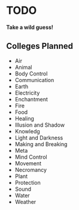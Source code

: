 # TODO

**Take a wild guess!**

## Colleges Planned
* Air
* Animal
* Body Control
* Communication 
* Earth
* Electricity
* Enchantment
* Fire
* Food
* Healing
* Illusion and Shadow
* Knowledg
* Light and Darkness
* Making and Breaking
* Meta
* Mind Control
* Movement
* Necromancy
* Plant
* Protection
* Sound
* Water
* Weather